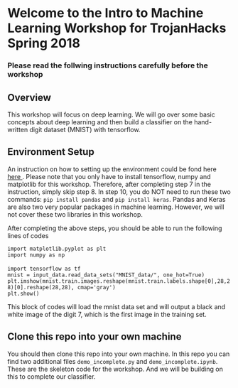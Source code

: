 <h1>Welcome to the Intro to Machine Learning Workshop for TrojanHacks Spring 2018</h1>

<h3>Please read the follwing instructions carefully before the workshop</h3>
<h2>Overview</h2>

This workshop will focus on deep learning. We will go over some basic concepts about deep learning and then build a classifier on the hand-written digit dataset (MNIST) with tensorflow.

<h2>Environment Setup</h2>

<p>An instruction on how to setting up the environment could be fond here <a href = "http://caisplusplus.usc.edu/blog/curriculum/environment_setup"> here </a>. Please note that you only have to install tensorflow, numpy and matplotlib for this workshop. Therefore, after completing step 7 in the instruction, simply skip step 8. In step 10, you do NOT need to run these two commands: <code class="language-bash">pip install pandas</code> and <code class="language-bash">pip install keras</code>. Pandas and Keras are also two very popular packages in machine learning. However, we will not cover these two libraries in this workshop.</p>

<p>After completing the above steps, you should be able to run the following lines of codes</p>
<code class="language-python">import matplotlib.pyplot as plt</code><br>
<code class="language-python">import numpy as np</code><br>
<br>
<code class="language-python">import tensorflow as tf</code><br>
<code class="language-python">mnist = input_data.read_data_sets("MNIST_data/", one_hot=True)</code><br>
<code class="language-python">plt.imshow(mnist.train.images.reshape(mnist.train.labels.shape[0],28,28)[0].reshape(28,28), cmap='gray')</code><br>
<code class="language-python">plt.show()</code><br>

<p>This block of codes will load the mnist data set and will output a black and white image of the digit 7, which is the first image in the training set.</p>

<h2>Clone this repo into your own machine</h2>
<p>You should then clone this repo into your own machine. In this repo you can find two additional files <code class="highlighter-rouge">demo_incomplete.py</code> and <code class="highlighter-rouge">demo_incomplete.ipynb</code>. These are the skeleton code for the workshop. And we will be building on this to complete our classifier.</p>